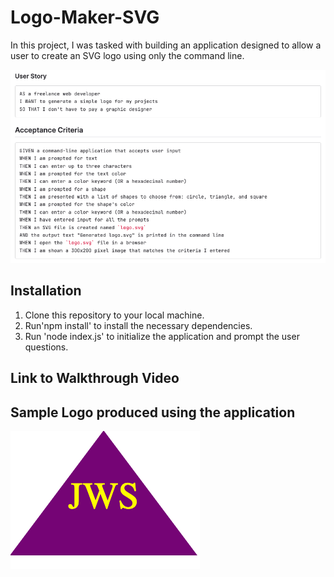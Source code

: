# Logo-Maker-SVG

In this project, I was tasked with building an application designed to allow a user to create an SVG logo using only the command line.

![Alt text](images/user-story.png)

## Installation

1. Clone this repository to your local machine.
2. Run'npm install' to install the necessary dependencies.
3. Run 'node index.js' to initialize the application and prompt the user questions.

## Link to Walkthrough Video

## Sample Logo produced using the application

![Alt text](images/triangle_sample.png)
